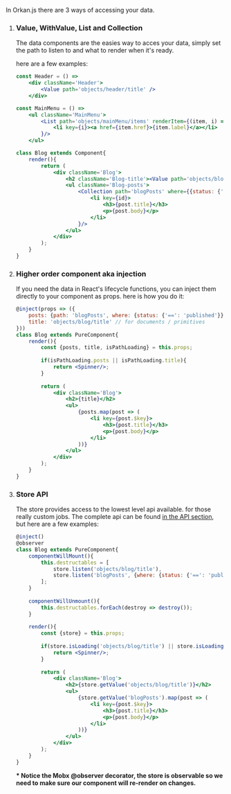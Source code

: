 In Orkan.js there are 3 ways of accessing your data.

1. ### Value, WithValue, List and Collection
	The data components are the easies way to acces your data, simply set the path to listen to
	and what to render when it's ready. 
	
	here are a few examples:
	
	```jsx
    const Header = () => 
        <div className='Header'>
            <Value path='objects/header/title' />
        </div> 
	```
	
	```jsx
    const MainMenu = () => 
        <ul className='MainMenu'>
            <List path='objects/mainMenu/items' renderItem={(item, i) => 
                <li key={i}><a href={item.href}>{item.label}</a></li>
            }/>
        </ul> 
	```
	
	```jsx
    class Blog extends Component{
        render(){
            return (
                <div className='Blog'>
                    <h2 className='Blog-title'><Value path='objects/blog/title'/></h2>
                    <ul className='Blog-posts'>
                        <Collection path='blogPosts' where={{status: {'==': 'published'}}} renderItem={(post, id) => 
                            <li key={id}>
                                <h3>{post.title}</h3>
                                <p>{post.body}</p>        
                            </li>
                        }/>
                    </ul>
                </div>
            );
        }
    }
	```
2. ### Higher order component aka injection
	If you need the data in React's lifecycle functions, you can inject them directly to your component as props.
	here is how you do it:
	```jsx
    @inject(props => ({
        posts: {path: 'blogPosts', where: {status: {'==': 'published'}}}, // for collections only!
        title: 'objects/blog/title' // for documents / primitives
    }))
    class Blog extends PureComponent{
        render(){
            const {posts, title, isPathLoading} = this.props;
            
            if(isPathLoading.posts || isPathLoading.title){
                return <Spinner/>;
            }
            
            return (
                <div className='Blog'>
                    <h2>{title}</h2>
                    <ul>
                        {posts.map(post => (
                            <li key={post.$key}>
                                <h3>{post.title}</h3>
                                <p>{post.body}</p>
                            </li>
                        ))}
                    </ul>
                </div>
            );
        }
    }
	```
	
3. ### Store API
	The store provides access to the lowest level api available. for those really custom jobs.
	The complete api can be found [in the API section](docs/api/Firestore), but here are a few examples:
	```jsx
    @inject()
    @observer
    class Blog extends PureComponent{
        componentWillMount(){
            this.destructables = [
                store.listen('objects/blog/title'),
                store.listen('blogPosts', {where: {status: {'==': 'published'}}})
            ];
        }
        
        componentWillUnmount(){
            this.destructables.forEach(destroy => destroy());
        }
        
        render(){
            const {store} = this.props;
            
            if(store.isLoading('objects/blog/title') || store.isLoading('blogPosts')){
                return <Spinner/>;
            }
            
            return (
                <div className='Blog'>
                    <h2>{store.getValue('objects/blog/title')}</h2>
                    <ul>
                        {store.getValue('blogPosts').map(post => (
                            <li key={post.$key}>
                                <h3>{post.title}</h3>
                                <p>{post.body}</p>
                            </li>
                        ))}
                    </ul>
                </div>
            );
        }
    }
	
	```
	__* Notice the Mobx @observer decorator, the store is observable so we need to make sure our component will re-render on changes.__